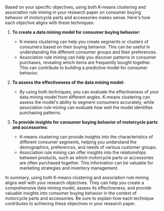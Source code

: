 Based on your specific objectives, using both K-means clustering and association rule mining in your research paper on consumer buying behavior of motorcycle parts and accessories makes sense. Here's how each objective aligns with these techniques:

1. **To create a data mining model for consumer buying behavior:**
   - K-means clustering can help you create segments or clusters of consumers based on their buying behavior. This can be useful in understanding the different consumer groups and their preferences.
   - Association rule mining can help you discover patterns in consumer purchases, revealing which items are frequently bought together. This can contribute to building a predictive model for consumer behavior.

2. **To assess the effectiveness of the data mining model:**
   - By using both techniques, you can evaluate the effectiveness of your data mining model from different angles. K-means clustering can assess the model's ability to segment consumers accurately, while association rule mining can evaluate how well the model identifies purchasing patterns.

3. **To provide insights for consumer buying behavior of motorcycle parts and accessories:**
   - K-means clustering can provide insights into the characteristics of different consumer segments, helping you understand the demographics, preferences, and needs of various customer groups.
   - Association rule mining can offer insights into the relationships between products, such as which motorcycle parts or accessories are often purchased together. This information can be valuable for marketing strategies and inventory management.

In summary, using both K-means clustering and association rule mining aligns well with your research objectives. They can help you create a comprehensive data mining model, assess its effectiveness, and provide valuable insights into consumer buying behavior in the context of motorcycle parts and accessories. Be sure to explain how each technique contributes to achieving these objectives in your research paper.